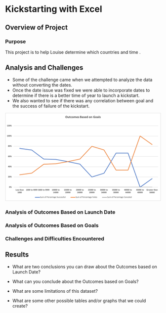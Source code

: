 # Kickstarting with Excel

## Overview of Project

### Purpose
This project is to help Louise determine which countries and time .

## Analysis and Challenges
- Some of the challenge came when we attempted to analyze the data without converting the dates. 
- Once the date issue was fixed we were able to incorporate dates to determine if there is a better time of year to launch a kickstart. 
- We also wanted to see if there was any correlation between goal and the success of failure of the kickstart.

![Outcomes_vs_Goals](https://github.com/austink24/kickstarter-analysis/blob/master/Outcomes_vs_Goals.png)

### Analysis of Outcomes Based on Launch Date

### Analysis of Outcomes Based on Goals

### Challenges and Difficulties Encountered

## Results

- What are two conclusions you can draw about the Outcomes based on Launch Date?

- What can you conclude about the Outcomes based on Goals?

- What are some limitations of this dataset?

- What are some other possible tables and/or graphs that we could create?
